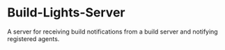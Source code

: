 Build-Lights-Server
===================

A server for receiving build notifications from a build server and notifying registered agents.

